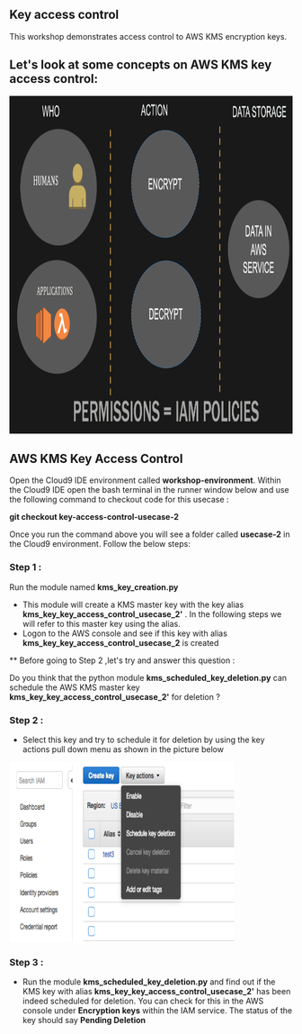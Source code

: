 ## Key access control  

This workshop demonstrates access control to AWS KMS encryption keys. 

## Let's look at some concepts on AWS KMS key access control:

<a><img src="images/iam-encrypt-decrypt.png" width="800" height="600"></a><br>

## AWS KMS Key Access Control

Open the Cloud9 IDE environment called **workshop-environment**. Within the Cloud9 IDE open the bash terminal in the runner window below 
and use the following command to checkout code for this usecase :

**git checkout key-access-control-usecase-2**

Once you run the command above you will see a folder called **usecase-2** in the Cloud9 environment. Follow the below steps:

### Step 1 :

Run the module named **kms_key_creation.py**

* This module will create a KMS master key with the key alias **kms_key_key_access_control_usecase_2'** . In the following steps we will refer to this
master key using the alias.
* Logon to the AWS console and see if this key with alias **kms_key_key_access_control_usecase_2** is created

** Before going to Step 2 ,let's try and answer this question :

Do you think that the python module **kms_scheduled_key_deletion.py** can schedule the AWS KMS master key **kms_key_key_access_control_usecase_2'**
for deletion ?

### Step 2 :

* Select this key and try to schedule it for deletion by using the key actions pull down menu as shown in the picture below

<a><img src="images/schedule-key-deletion.png" width="400" height="320"></a><br>

### Step 3 : 

* Run the module **kms_scheduled_key_deletion.py** and find out if the KMS key with alias **kms_key_key_access_control_usecase_2'** has been 
  indeed scheduled for deletion. You can check for this in the AWS console under **Encryption keys** within the IAM service. The status of the 
  key should say **Pending Deletion**

